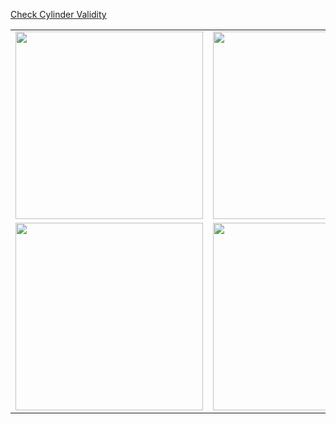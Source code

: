 [Check Cylinder Validity](https://lpgcheck.netlify.app)
<table>
  <tr>
    <td><img src="https://github.com/user-attachments/assets/04de97b9-eb96-4213-a42e-e53613cf52c6" width="300"/></td>
    <td><img src="https://github.com/user-attachments/assets/0203676e-39e0-4ce4-a5b6-159e28b63fbc" width="300"/></td>
  </tr>
  <tr>
    <td><img src="https://github.com/user-attachments/assets/2974c5df-d83f-4768-9ee6-c6aa846a741a" width="300"/></td>
    <td><img src="https://github.com/user-attachments/assets/fcefc5f9-9d48-48c3-9f85-45e36f2378ca" width="300"/></td>
  </tr>
</table>
